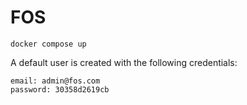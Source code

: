 # FOS

```
docker compose up
```

A default user is created with the following credentials:

```
email: admin@fos.com
password: 30358d2619cb
```